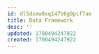 ```yaml
---
id: dl5dxew8xq147b6g9pcf7ae
title: Data Framework
desc: ''
updated: 1700494247922
created: 1700494247922
---
```

